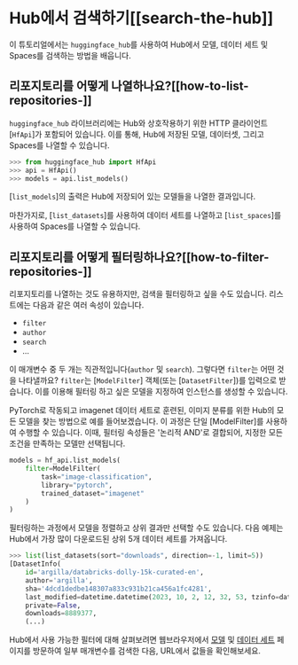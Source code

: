 <!--⚠️ Note that this file is in Markdown but contains specific syntax for our doc-builder (similar to MDX) that may not be
rendered properly in your Markdown viewer.
-->

# Hub에서 검색하기[[search-the-hub]]

이 튜토리얼에서는 `huggingface_hub`를 사용하여 Hub에서 모델, 데이터 세트 및 Spaces를 검색하는 방법을 배웁니다.

## 리포지토리를 어떻게 나열하나요?[[how-to-list-repositories-]]

`huggingface_hub` 라이브러리에는 Hub와 상호작용하기 위한 HTTP 클라이언트[`HfApi`]가 포함되어 있습니다.
이를 통해, Hub에 저장된 모델, 데이터셋, 그리고 Spaces를 나열할 수 있습니다.

```py
>>> from huggingface_hub import HfApi
>>> api = HfApi()
>>> models = api.list_models()
```

[`list_models`]의 출력은 Hub에 저장되어 있는 모델들을 나열한 결과입니다.

마찬가지로, [`list_datasets`]를 사용하여 데이터 세트를 나열하고 [`list_spaces`]를 사용하여 Spaces를 나열할 수 있습니다.

## 리포지토리를 어떻게 필터링하나요?[[how-to-filter-repositories-]]

리포지토리를 나열하는 것도 유용하지만, 검색을 필터링하고 싶을 수도 있습니다.
리스트에는 다음과 같은 여러 속성이 있습니다.
- `filter`
- `author`
- `search`
- ...

이 매개변수 중 두 개는 직관적입니다(`author` 및 `search`). 그렇다면 `filter`는 어떤 것을 나타낼까요?
`filter`는 [`ModelFilter`] 객체(또는 [`DatasetFilter`])를 입력으로 받습니다. 이를 이용해 필터링 하고 싶은 모델을 지정하여 인스턴스를 생성할 수 있습니다.

PyTorch로 작동되고 imagenet 데이터 세트로 훈련된, 이미지 분류를 위한 Hub의 모든 모델을 찾는 방법으로 예를 들어보겠습니다. 이 과정은 단일 [ModelFilter]를 사용하여 수행할 수 있습니다. 이때, 필터링 속성들은 '논리적 AND'로 결합되어, 지정한 모든 조건을 만족하는 모델만 선택됩니다.

```py
models = hf_api.list_models(
    filter=ModelFilter(
		task="image-classification",
		library="pytorch",
		trained_dataset="imagenet"
	)
)
```

필터링하는 과정에서 모델을 정렬하고 상위 결과만 선택할 수도 있습니다. 다음 예제는 Hub에서 가장 많이 다운로드된 상위 5개 데이터 세트를 가져옵니다.

```py
>>> list(list_datasets(sort="downloads", direction=-1, limit=5))
[DatasetInfo(
	id='argilla/databricks-dolly-15k-curated-en',
	author='argilla',
	sha='4dcd1dedbe148307a833c931b21ca456a1fc4281',
	last_modified=datetime.datetime(2023, 10, 2, 12, 32, 53, tzinfo=datetime.timezone.utc),
	private=False,
	downloads=8889377,
	(...)
```



Hub에서 사용 가능한 필터에 대해 살펴보려면 웹브라우저에서 [모델](https://mirror-hf.co/models) 및 [데이터 세트](https://mirror-hf.co/datasets) 페이지를 방문하여 일부 매개변수를 검색한 다음, URL에서 값들을 확인해보세요.

